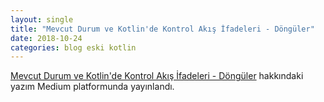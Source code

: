 ```yaml
---
layout: single 
title: "Mevcut Durum ve Kotlin'de Kontrol Akış İfadeleri - Döngüler" 
date: 2018-10-24 
categories: blog eski kotlin
---
```


[Mevcut Durum ve Kotlin'de Kontrol Akış İfadeleri - Döngüler](https://medium.com/@onurozcelik/mevcut-durum-ve-kotlinde-kontrol-ak%C4%B1%C5%9F-i%CC%87fadeleri-d%C3%B6ng%C3%BCler-502d59e0d721) hakkındaki yazım Medium platformunda yayınlandı.